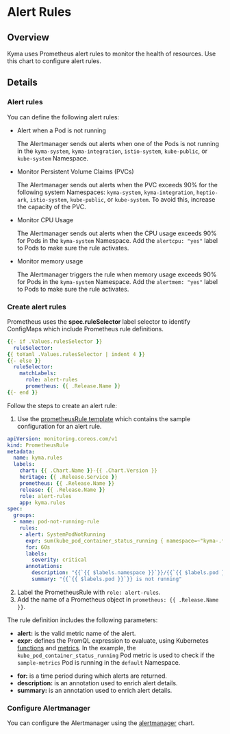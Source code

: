 # Alert Rules

## Overview

Kyma uses Prometheus alert rules to monitor the health of resources. Use this chart to configure alert rules.

## Details

### Alert rules

You can define the following alert rules:

- Alert when a Pod is not running

    The Alertmanager sends out alerts when one of the Pods is not running in the `kyma-system`, `kyma-integration`, `istio-system`, `kube-public`, or `kube-system` Namespace.

- Monitor Persistent Volume Claims (PVCs)

    The Alertmanager sends out alerts when the PVC exceeds 90% for the following system Namespaces: `kyma-system`, `kyma-integration`, `heptio-ark`, `istio-system`, `kube-public`, or `kube-system`. To avoid this, increase the capacity of the PVC.

-  Monitor CPU Usage

    The Alertmanager sends out alerts when the CPU usage exceeds 90% for Pods in the `kyma-system` Namespace. Add the `alertcpu: "yes"` label to Pods to make sure the rule activates.

- Monitor memory usage

    The Alertmanager triggers the rule when memory usage exceeds 90% for Pods in the `kyma-system` Namespace. Add the `alertmem: "yes"` label to Pods to make sure the rule activates.

### Create alert rules

Prometheus uses the  **spec.ruleSelector** label selector to identify ConfigMaps which include Prometheus rule definitions. 

```yaml
{{- if .Values.rulesSelector }}
  ruleSelector:
{{ toYaml .Values.rulesSelector | indent 4 }}
{{- else }}
  ruleSelector:
    matchLabels:
      role: alert-rules
      prometheus: {{ .Release.Name }}
{{- end }}
```
Follow the steps to create an alert rule:

1. Use the [prometheusRule template](./templates/kyma-rules.yaml) which contains the sample configuration for an alert rule.

```yaml
apiVersion: monitoring.coreos.com/v1
kind: PrometheusRule
metadata:
  name: kyma.rules
  labels:
    chart: {{ .Chart.Name }}-{{ .Chart.Version }}
    heritage: {{ .Release.Service }}
    prometheus: {{ .Release.Name }}
    release: {{ .Release.Name }}
    role: alert-rules
    app: kyma.rules
spec:
  groups:
  - name: pod-not-running-rule
    rules:
    - alert: SystemPodNotRunning
      expr: sum(kube_pod_container_status_running { namespace=~"kyma-.*|kube-.*|istio-.*|natss", pod!~"(test.*)|((dummy|sample)-.*)|(.*(docs|backup|test)-.*)|(.*-(tests|dummy))" } == 0 )by (pod,namespace) * on(pod, namespace) (kube_pod_status_phase{phase="Succeeded"} != 1)
      for: 60s
      labels:
        severity: critical
      annotations:
        description: "{{`{{ $labels.namespace }}`}}/{{`{{ $labels.pod }}`}} is not running"
        summary: "{{`{{ $labels.pod }}`}} is not running"
```

2. Label the PrometheusRule with `role: alert-rules`.
3. Add the name of a Prometheus object in `prometheus: {{ .Release.Name }}`.

The rule definition includes the following parameters:

- **alert:** is the valid metric name of the alert.
- **expr:** defines the PromQL expression to evaluate, using Kubernetes [functions](https://prometheus.io/docs/prometheus/latest/querying/functions/) and [metrics](https://github.com/kubernetes/kube-state-metrics/blob/master/Documentation/pod-metrics.md). In the example, the `kube_pod_container_status_running` Pod metric is used to check if the `sample-metrics` Pod is running in the `default` Namespace.
* **for:**  is a time period during which alerts are returned.
* **description:** is an annotation used to enrich alert details.
* **summary:** is an annotation used to enrich alert details.


### Configure Alertmanager

You can configure the Alertmanager using the [alertmanager](../alertmanager/README.md) chart.
